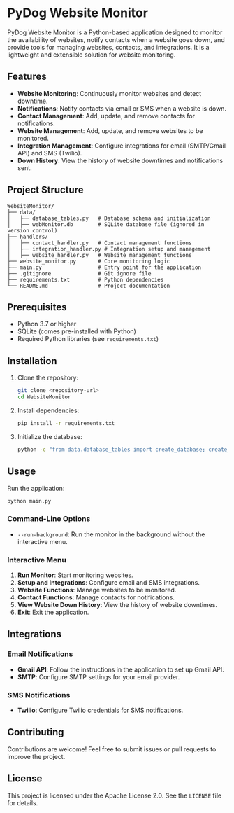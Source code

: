 # PyDog Website Monitor

PyDog Website Monitor is a Python-based application designed to monitor the availability of websites, notify contacts when a website goes down, and provide tools for managing websites, contacts, and integrations. It is a lightweight and extensible solution for website monitoring.

## Features

- **Website Monitoring**: Continuously monitor websites and detect downtime.
- **Notifications**: Notify contacts via email or SMS when a website is down.
- **Contact Management**: Add, update, and remove contacts for notifications.
- **Website Management**: Add, update, and remove websites to be monitored.
- **Integration Management**: Configure integrations for email (SMTP/Gmail API) and SMS (Twilio).
- **Down History**: View the history of website downtimes and notifications sent.

## Project Structure

```
WebsiteMonitor/
├── data/
│   ├── database_tables.py   # Database schema and initialization
│   ├── webMonitor.db        # SQLite database file (ignored in version control)
├── handlers/
│   ├── contact_handler.py   # Contact management functions
│   ├── integration_handler.py # Integration setup and management
│   ├── website_handler.py   # Website management functions
├── website_monitor.py       # Core monitoring logic
├── main.py                  # Entry point for the application
├── .gitignore               # Git ignore file
├── requirements.txt         # Python dependencies
└── README.md                # Project documentation
```

## Prerequisites

- Python 3.7 or higher
- SQLite (comes pre-installed with Python)
- Required Python libraries (see `requirements.txt`)

## Installation

1. Clone the repository:
   ```bash
   git clone <repository-url>
   cd WebsiteMonitor
   ```

2. Install dependencies:
   ```bash
   pip install -r requirements.txt
   ```

3. Initialize the database:
   ```bash
   python -c "from data.database_tables import create_database; create_database()"
   ```

## Usage

Run the application:
```bash
python main.py
```

### Command-Line Options
- `--run-background`: Run the monitor in the background without the interactive menu.

### Interactive Menu
1. **Run Monitor**: Start monitoring websites.
2. **Setup and Integrations**: Configure email and SMS integrations.
3. **Website Functions**: Manage websites to be monitored.
4. **Contact Functions**: Manage contacts for notifications.
5. **View Website Down History**: View the history of website downtimes.
6. **Exit**: Exit the application.

## Integrations

### Email Notifications
- **Gmail API**: Follow the instructions in the application to set up Gmail API.
- **SMTP**: Configure SMTP settings for your email provider.

### SMS Notifications
- **Twilio**: Configure Twilio credentials for SMS notifications.

## Contributing

Contributions are welcome! Feel free to submit issues or pull requests to improve the project.

## License

This project is licensed under the Apache License 2.0. See the `LICENSE` file for details.